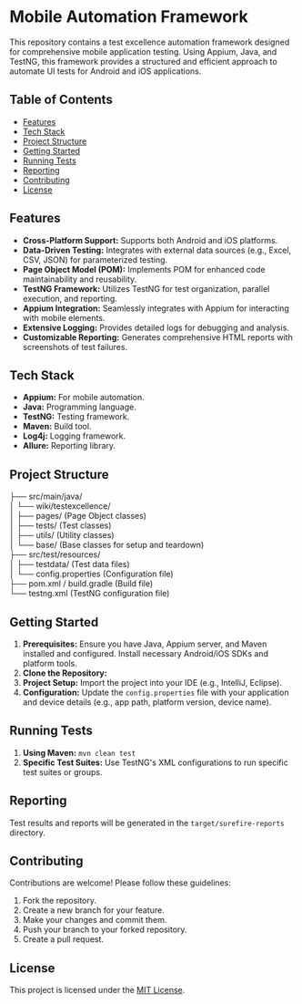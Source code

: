 # Mobile Automation Framework

This repository contains a test excellence automation framework designed for comprehensive mobile application testing. Using Appium, Java, and TestNG, this framework provides a structured and efficient approach to automate UI tests for Android and iOS applications.

## Table of Contents

- [Features](#features)
- [Tech Stack](#tech-stack)
- [Project Structure](#project-structure)
- [Getting Started](#getting-started)
- [Running Tests](#running-tests)
- [Reporting](#reporting)
- [Contributing](#contributing)
- [License](#license)


## Features

- **Cross-Platform Support:**  Supports both Android and iOS platforms.
- **Data-Driven Testing:**  Integrates with external data sources (e.g., Excel, CSV, JSON) for parameterized testing.
- **Page Object Model (POM):**  Implements POM for enhanced code maintainability and reusability.
- **TestNG Framework:**  Utilizes TestNG for test organization, parallel execution, and reporting.
- **Appium Integration:**  Seamlessly integrates with Appium for interacting with mobile elements.
- **Extensive Logging:**  Provides detailed logs for debugging and analysis.
- **Customizable Reporting:**  Generates comprehensive HTML reports with screenshots of test failures.


## Tech Stack

- **Appium:**  For mobile automation.
- **Java:**  Programming language.
- **TestNG:**  Testing framework.
- **Maven:**  Build tool.
- **Log4j:**  Logging framework.
- **Allure:** Reporting library.


## Project Structure
├── src/main/java/<br>
│ └── wiki/testexcellence/<br>
│ ├── pages/ (Page Object classes)<br>
│ ├── tests/ (Test classes)<br>
│ ├── utils/ (Utility classes)<br>
│ └── base/ (Base classes for setup and teardown)<br>
├── src/test/resources/<br>
│ ├── testdata/ (Test data files)<br>
│ └── config.properties (Configuration file)<br>
├── pom.xml / build.gradle (Build file)<br>
└── testng.xml (TestNG configuration file)<br>


## Getting Started

1. **Prerequisites:** Ensure you have Java, Appium server, and Maven installed and configured.  Install necessary Android/iOS SDKs and platform tools.
2. **Clone the Repository:**
3. **Project Setup:** Import the project into your IDE (e.g., IntelliJ, Eclipse).
4. **Configuration:** Update the `config.properties` file with your application and device details (e.g., app path, platform version, device name).


## Running Tests

1. **Using Maven:** `mvn clean test`
2. **Specific Test Suites:**  Use TestNG's XML configurations to run specific test suites or groups.


## Reporting

Test results and reports will be generated in the `target/surefire-reports` directory.


## Contributing

Contributions are welcome! Please follow these guidelines:

1. Fork the repository.
2. Create a new branch for your feature.
3. Make your changes and commit them.
4. Push your branch to your forked repository.
5. Create a pull request.


## License

This project is licensed under the [MIT License](LICENSE).

